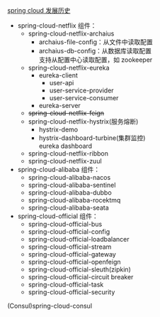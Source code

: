 [spring cloud 发展历史](https://blog.csdn.net/csdnnews/article/details/105304531)

- spring-cloud-netflix 组件：
    - spring-cloud-netflix-archaius
        - archaius-file-config：从文件中读取配置
        - archaius-db-config：从数据库读取配置<br/>
        支持从配置中心读取配置，如 zookeeper
    - spring-cloud-netflix-eureka
        - eureka-client
            - user-api
            - user-service-provider
            - user-service-consumer
        - eureka-server
    - ~~spring-cloud-netflix-feign~~
    - spring-cloud-netflix-hystrix(服务熔断)
        - hystrix-demo
        - hystrix-dashboard-turbine(集群监控)<br/>
        eureka dashboard 
    - spring-cloud-netflix-ribbon
    - spring-cloud-netflix-zuul
- spring-cloud-alibaba 组件：
    - spring-cloud-alibaba-nacos
    - spring-cloud-alibaba-sentinel
    - spring-cloud-alibaba-dubbo
    - spring-cloud-alibaba-rocektmq
    - spring-cloud-alibaba-seata
- spring-cloud-official 组件：
    - spring-cloud-official-bus
    - spring-cloud-official-config
    - spring-cloud-official-loadbalancer
    - spring-cloud-official-stream
    - spring-cloud-official-gateway
    - spring-cloud-official-openfeign
    - spring-cloud-official-sleuth(zipkin)
    - spring-cloud-official-circuit breaker
    - spring-cloud-official-task
    - spring-cloud-official-security

(Consul)spring-cloud-consul



